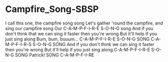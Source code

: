 # Campfire_Song-SBSP
I call this one, the campfire song song
Let's gather 'round the campfire, and sing our campfire song
Our C-A-M-P-F-I-R-E S-O-N-G song
And if you don't think that we can sing it faster then you're wrong
But it'll help if you just sing along
Bum, bum, buuum...
C-A-M-P-F-I-R-E S-O-N-G SONG
C-A-M-P-F-I-R-S S-O-N-G SONG
And if you don't think we can sing it faster then you're wrong
But it'll help if you just sing along
C-A-M-P-F-I-R-E S-O-N-G SONG
Patrick!
SONG C-A-M-P-F-I-RE
